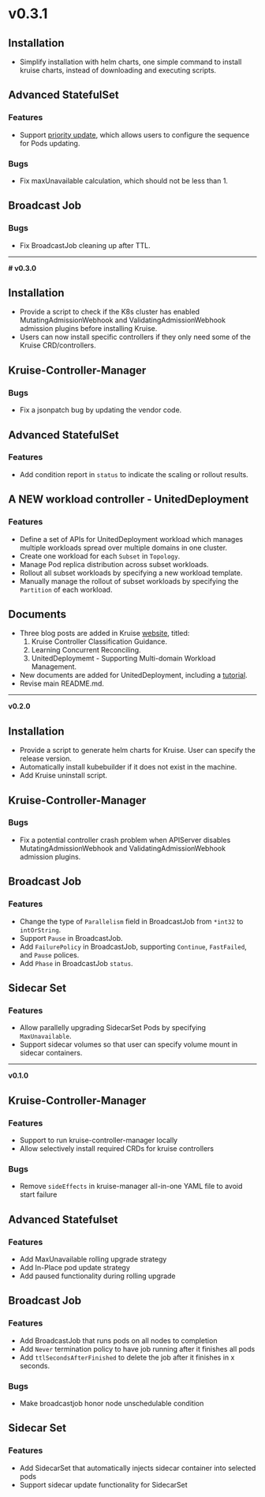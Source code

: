 # v0.3.1

## Installation

- Simplify installation with helm charts, one simple command to install kruise charts, instead of downloading and executing scripts.

## Advanced StatefulSet

### Features

- Support [priority update](./docs/concepts/astatefulset/README.md#priority-unordered-rolling-update-strategy), which allows users to configure the sequence for Pods updating.

### Bugs

- Fix maxUnavailable calculation, which should not be less than 1.

## Broadcast Job

### Bugs

- Fix BroadcastJob cleaning up after TTL.

---

**# v0.3.0**

## Installation

- Provide a script to check if the K8s cluster has enabled MutatingAdmissionWebhook and ValidatingAdmissionWebhook admission plugins before installing Kruise.
- Users can now install specific controllers if they only need some of the Kruise CRD/controllers.

## Kruise-Controller-Manager

### Bugs

- Fix a jsonpatch bug by updating the vendor code.

## Advanced StatefulSet

### Features

- Add condition report in `status` to indicate the scaling or rollout results.

## A NEW workload controller - UnitedDeployment

### Features

- Define a set of APIs for UnitedDeployment workload which manages multiple workloads spread over multiple domains in one cluster.
- Create one workload for each `Subset` in `Topology`.
- Manage Pod replica distribution across subset workloads.
- Rollout all subset workloads by specifying a new workload template.
- Manually manage the rollout of subset workloads by specifying the `Partition` of each workload.

## Documents

- Three blog posts are added in Kruise [website](http://openkruise.io/en-us/blog/index.html), titled:
    1. Kruise Controller Classification Guidance.
    2. Learning Concurrent Reconciling.
    3. UnitedDeploymemt - Supporting Multi-domain Workload Management.
- New documents are added for UnitedDeployment, including a [tutorial](./docs/tutorial/uniteddeployment.md).
- Revise main README.md.

---

**v0.2.0**

## Installation

- Provide a script to generate helm charts for Kruise. User can specify the release version.
- Automatically install kubebuilder if it does not exist in the machine.
- Add Kruise uninstall script.

## Kruise-Controller-Manager

### Bugs

- Fix a potential controller crash problem when APIServer disables MutatingAdmissionWebhook and ValidatingAdmissionWebhook admission plugins.

## Broadcast Job

### Features

- Change the type of `Parallelism` field in BroadcastJob from `*int32` to `intOrString`.
- Support `Pause` in BroadcastJob.
- Add `FailurePolicy` in BroadcastJob, supporting `Continue`, `FastFailed`, and `Pause` polices.
- Add `Phase` in BroadcastJob `status`.

## Sidecar Set

### Features

- Allow parallelly upgrading SidecarSet Pods by specifying `MaxUnavailable`.
- Support sidecar volumes so that user can specify volume mount in sidecar containers.

---

**v0.1.0**

## Kruise-Controller-Manager

### Features

- Support to run kruise-controller-manager locally
- Allow selectively install required CRDs for kruise controllers

### Bugs

- Remove `sideEffects` in kruise-manager all-in-one YAML file to avoid start failure

## Advanced Statefulset

### Features

- Add MaxUnavailable rolling upgrade strategy
- Add In-Place pod update strategy
- Add paused functionality during rolling upgrade

## Broadcast Job

### Features

- Add BroadcastJob that runs pods on all nodes to completion
- Add `Never` termination policy to have job running after it finishes all pods
- Add `ttlSecondsAfterFinished` to delete the job after it finishes in x seconds.

### Bugs

- Make broadcastjob honor node unschedulable condition

## Sidecar Set

### Features

- Add SidecarSet that automatically injects sidecar container into selected pods
- Support sidecar update functionality for SidecarSet
